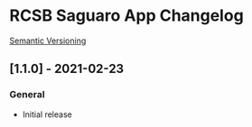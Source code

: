 # RCSB Saguaro App Changelog

[Semantic Versioning](https://semver.org/)

## [1.1.0] - 2021-02-23
### General
- Initial release